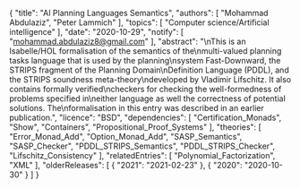 {
    "title": "AI Planning Languages Semantics",
    "authors": [
        "Mohammad Abdulaziz",
        "Peter Lammich"
    ],
    "topics": [
        "Computer science/Artificial intelligence"
    ],
    "date": "2020-10-29",
    "notify": [
        "mohammad.abdulaziz8@gmail.com"
    ],
    "abstract": "\nThis is an Isabelle/HOL formalisation of the semantics of the\nmulti-valued planning tasks language that is used by the planning\nsystem Fast-Downward, the STRIPS fragment of the Planning Domain\nDefinition Language (PDDL), and the STRIPS soundness meta-theory\ndeveloped by Vladimir Lifschitz. It also contains formally verified\ncheckers for checking the well-formedness of problems specified in\neither language as well the correctness of potential solutions. The\nformalisation in this entry was described in an earlier publication.",
    "licence": "BSD",
    "dependencies": [
        "Certification_Monads",
        "Show",
        "Containers",
        "Propositional_Proof_Systems"
    ],
    "theories": [
        "Error_Monad_Add",
        "Option_Monad_Add",
        "SASP_Semantics",
        "SASP_Checker",
        "PDDL_STRIPS_Semantics",
        "PDDL_STRIPS_Checker",
        "Lifschitz_Consistency"
    ],
    "relatedEntries": [
        "Polynomial_Factorization",
        "XML"
    ],
    "olderReleases": [
        {
            "2021": "2021-02-23"
        },
        {
            "2020": "2020-10-30"
        }
    ]
}
